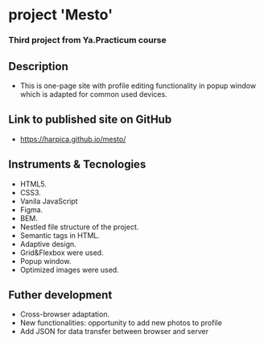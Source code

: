 # project 'Mesto'

### Third project from Ya.Practicum course

## Description
* This is one-page site with profile editing functionality in popup window
which is adapted for common used devices.

## Link to published site on GitHub
* https://harpica.github.io/mesto/

## Instruments & Tecnologies
* HTML5.
* CSS3.
* Vanila JavaScript
* Figma.
* BEM.
* Nestled file structure of the project.
* Semantic tags in HTML.
* Adaptive design.
* Grid&Flexbox were used.
* Popup window.
* Optimized images were used.

## Futher development
* Cross-browser adaptation.
* New functionalities: opportunity to add new photos to profile
* Add JSON for data transfer between browser and server

